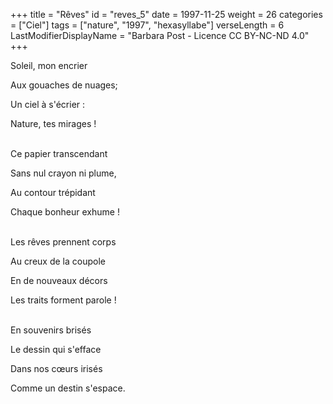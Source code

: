 +++
title = "Rêves"
id = "reves_5"
date = 1997-11-25
weight = 26
categories = ["Ciel"]
tags = ["nature", "1997", "hexasyllabe"]
verseLength = 6
LastModifierDisplayName = "Barbara Post - Licence CC BY-NC-ND 4.0"
+++

Soleil, mon encrier

Aux gouaches de nuages;

Un ciel à s'écrier :

Nature, tes mirages !

 \
Ce papier transcendant

Sans nul crayon ni plume,

Au contour trépidant

Chaque bonheur exhume !

 \
Les rêves prennent corps

Au creux de la coupole

En de nouveaux décors

Les traits forment parole !

 \
En souvenirs brisés

Le dessin qui s'efface

Dans nos cœurs irisés

Comme un destin s'espace.
